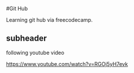 #Git Hub

Learning git hub via freecodecamp.


## subheader

following youtube video

https://www.youtube.com/watch?v=RGOj5yH7evk
